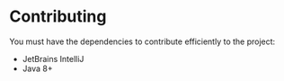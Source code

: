 # Contributing

You must have the dependencies to contribute efficiently to the project:

- JetBrains IntelliJ
- Java 8+
